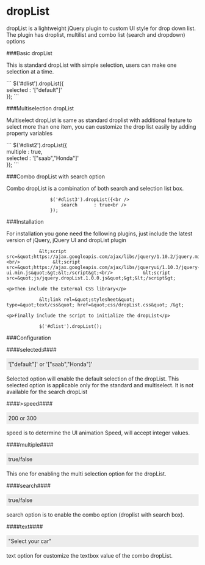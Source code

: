 dropList
========

<p>dropList is a lightweight jQuery plugin to custom UI style for drop down list. The plugin has droplist, multilist and combo list (search and dropdown) options</p>


###Basic dropList
<p>This is standard dropList with simple selection, users can make one selection at a time.</p>
```
		        $('#dlist').dropList({<br />
				selected	: '["default"]'<br />
				});	
```

###Multiselection dropList
<p>Multiselect dropList is same as standard droplist with additional feature to select more than one item, you can customize the drop list easily by adding property variables</p>
```
		        $('#dlist2').dropList({<br />
					multiple	: true,<br />
					selected	: '["saab","Honda"]'<br />
				});	
```

###Combo dropList with search option
	<p>Combo dropList is a combination of both search and selection list box. </p>
```
		        $('#dlist3').dropList({<br />
					search		: true<br />
				});
```

###Installation
	<p>For installation you gone need the following plugins, just include the latest version of jQuery, jQuery UI and dropList plugin</p>
```
			&lt;script src=&quot;https://ajax.googleapis.com/ajax/libs/jquery/1.10.2/jquery.min.js&quot;&gt;&lt;/script&gt;<br/>			&lt;script src=&quot;https://ajax.googleapis.com/ajax/libs/jqueryui/1.10.3/jquery-ui.min.js&quot;&gt;&lt;/script&gt;<br/>			&lt;script src=&quot;js/jquery.dropList.1.0.0.js&quot;&gt;&lt;/script&gt;
```
	<p>Then include the External CSS library</p>
```
			&lt;link rel=&quot;stylesheet&quot; type=&quot;text/css&quot; href=&quot;css/dropList.css&quot; /&gt;
```
	<p>Finally include the script to initialize the dropList</p>
```
			$('#dlist').dropList();
```

###Configuration



####selected:####
		<p style="background:#ececec; padding:7px 5px;">'["default"]' or '["saab","Honda"]'</p>
		<p>Selected option will enable the default selection of the dropList. This selected option is applicable only for the standard and multiselect. It is not available for the search dropList </p>
####>speed####
		<p style="background:#ececec; padding:7px 5px;">200 or 300</p>
		<p>speed is to determine the UI animation Speed, will accept integer values.</p>
####multiple####
		<p style="background:#ececec; padding:7px 5px;">true/false</p>
		<p>This one for enabling the multi selection option for the dropList.</p>
####search####
		<p style="background:#ececec; padding:7px 5px;">true/false</p>
		<p>search option is to enable the combo option (droplist with search box).</p>
####text####
		<p style="background:#ececec; padding:7px 5px;">"Select your car" </p>
		<p>text option for customize the textbox value of the combo dropList.</p>

